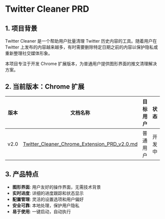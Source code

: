# Twitter Cleaner PRD

## 1. 项目背景

Twitter Cleaner 是一个帮助用户批量清理 Twitter 历史内容的工具。随着用户在 Twitter 上发布的内容越来越多，有时需要删除特定日期之前的内容以保护隐私或重新整理社交媒体形象。

本项目专注于开发 Chrome 扩展版本，为普通用户提供图形界面的推文清理解决方案。

## 2. 当前版本：Chrome 扩展

| 版本 | 文档名称 | 目标用户 | 状态 |
|------|---------|---------|------|
| v2.0 | [Twitter_Cleaner_Chrome_Extension_PRD_v2.0.md](Twitter_Cleaner_Chrome_Extension_PRD_v2.0.md) | 普通用户 | 开发中 |

## 3. 产品特点

- **图形界面**: 用户友好的操作界面，无需技术背景
- **实时进度**: 详细的进度跟踪和状态显示
- **配置管理**: 灵活的设置选项和用户偏好
- **安全可靠**: 本地处理，保护用户隐私
- **易于使用**: 一键启动，自动执行